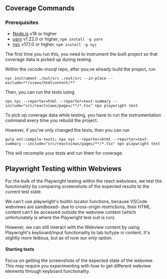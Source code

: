 
## Coverage Commands

### Prerequisites

- [Node.js](https://nodejs.org/en/) v18 or higher
- [yarn](https://yarnpkg.com/) v1.22.0 or higher, `npm install -g yarn`
- [nyc](https://www.npmjs.com/package/nyc) v17.1.0 or higher, `npm install -g nyc`

The first time you run this, you need to instrument the built project so that coverage data is picked up during testing.

Within the vscode-mssql repo, after you;ve already build the project, run

```shell
nyc instrument ./out/src ./out/src --in-place --exclude=**/views/htmlcontent/**
```

Then, you can run the tests using
```shell
npx nyc --reporter=html --reporter=text-summary --include="src/reactviews/pages/**/*.tsx" npx playwright test
```

To pick up coverage data while testing, you have to run the instrumentation command every time you rebuild the project.

However, if you've only changed the tests, then you can run

```shell
gulp ext:compile-tests; npx nyc --reporter=html --reporter=text-summary --include="src/reactviews/pages/**/*.tsx" npx playwright test
```

This will recompile your tests and run them for coverage.

## Playwright Testing within Webviews

For the bulk of the Playwright testing within the react webviews, we test the functionality by comparing screenshots of the expected results to the current test state.

We can't use playwright's builtin locator functions, because VSCode webviews are sandboxed- due to cross-origin restrictions, their HTML content can't be accessed outside the webview context (which unfortunately is where the Playwright test suit is run).

However, we can still interact with the Webview content by using Playwright's keyboard/input functionality to tab to/type in content. It's slightly more tedious, but as of now our only option.

#### Starting tests
Focus on getting the screenshots of the expected state of the webview. This may require you experimenting with how to get different webview elements through keyboard functionality.
